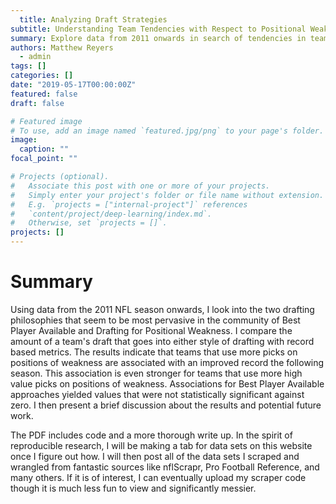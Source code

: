 ```yaml
---
  title: Analyzing Draft Strategies
subtitle: Understanding Team Tendencies with Respect to Positional Weakness and Best Player Available
summary: Explore data from 2011 onwards in search of tendencies in team performance and drafting style.
authors: Matthew Reyers
  - admin
tags: []
categories: []
date: "2019-05-17T00:00:00Z"
featured: false
draft: false

# Featured image
# To use, add an image named `featured.jpg/png` to your page's folder. 
image:
  caption: ""
focal_point: ""

# Projects (optional).
#   Associate this post with one or more of your projects.
#   Simply enter your project's folder or file name without extension.
#   E.g. `projects = ["internal-project"]` references 
#   `content/project/deep-learning/index.md`.
#   Otherwise, set `projects = []`.
projects: []
---
```


<h1>  Summary  </h1>
Using data from the 2011 NFL season onwards, I look into the two drafting philosophies that seem to be most pervasive in the community of Best Player Available and Drafting for Positional Weakness. I compare the amount of a team's draft that goes into either style of drafting with record based metrics. The results indicate that teams that use more picks on positions of weakness are associated with an improved record the following season. This association is even stronger for teams that use more high value picks on positions of weakness. Associations for Best Player Available approaches yielded values that were not statistically significant against zero. I then present a brief discussion about the results and potential future work.

The PDF includes code and a more thorough write up. In the spirit of reproducible research, I will be making a tab for data sets on this website once I figure out how. I will then post all of the data sets I scraped and wrangled from fantastic sources like nflScrapr, Pro Football Reference, and many others. If it is of interest, I can eventually upload my scraper code though it is much less fun to view and significantly messier. 
